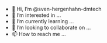 - 👋 Hi, I’m @sven-hergenhahn-dmtech
- 👀 I’m interested in ...
- 🌱 I’m currently learning ...
- 💞️ I’m looking to collaborate on ...
- 📫 How to reach me ...

<!---
sven-hergenhahn-dmtech/sven-hergenhahn-dmtech is a ✨ special ✨ repository because its `README.md` (this file) appears on your GitHub profile.
You can click the Preview link to take a look at your changes.
--->
